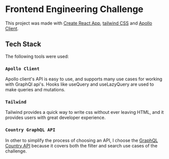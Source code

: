 # Frontend Engineering Challenge

This project was made with [Create React App](https://github.com/facebook/create-react-app), [tailwind CSS](https://tailwindcss.com/) and [Apollo Client](https://www.apollographql.com/docs/react/).

## Tech Stack

The following tools were used:

### `Apollo Client`

Apollo client's API is easy to use, and supports many use cases for working with GraphQl api's. Hooks like useQuery and useLazyQuery are used to make queries and mutations.

### `Tailwind`

Tailwind provides a quick way to write css without ever leaving HTML, and it provides users with great developer experience.


### `Country GraphQL API`

In other to simplify the process of choosing an API, I choose the  [GraphQL Country API](https://graphql.country/graphql) because it covers both the filter and search use cases of the challenge.


